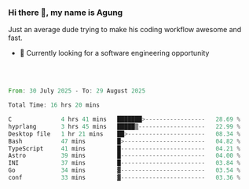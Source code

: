 ### Hi there 👋, my name is Agung
Just an average dude trying to make his coding workflow awesome and fast.

<!--
**agungfir98/agungfir98** is a ✨ _special_ ✨ repository because its `README.md` (this file) appears on your GitHub profile.
-->

- 🔭 Currently looking for a software engineering opportunity
<br/>
<br/>
<!--START_SECTION:waka-->

```rust
From: 30 July 2025 - To: 29 August 2025

Total Time: 16 hrs 20 mins

C              4 hrs 41 mins   ███████>-----------------   28.69 %
hyprlang       3 hrs 45 mins   █████▒-------------------   22.99 %
Desktop file   1 hr 21 mins    ██>----------------------   08.34 %
Bash           47 mins         █>-----------------------   04.82 %
TypeScript     41 mins         █------------------------   04.21 %
Astro          39 mins         █------------------------   04.00 %
INI            37 mins         █------------------------   03.84 %
Go             34 mins         ▓------------------------   03.54 %
conf           33 mins         ▓------------------------   03.36 %
```

<!--END_SECTION:waka-->
